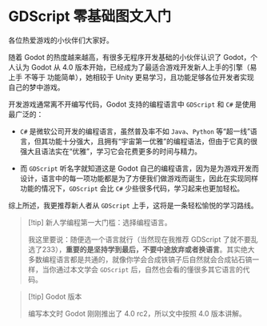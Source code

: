 # GDScript 零基础图文入门

各位热爱游戏的小伙伴们大家好。

随着 Godot 的热度越来越高，有很多无程序开发基础的小伙伴认识了 Godot，个人认为 Godot 从 4.0 版本开始，已经成为了最适合游戏开发新人上手的引擎（易上手 不等于 功能简单），她相较于 Unity 更易学习，且功能足够各位开发者实现自己的梦中游戏。

开发游戏通常离不开编写代码，Godot 支持的编程语言中 `GDScript` 和 `C#` 是使用最广泛的：

- `C#` 是微软公司开发的编程语言，虽然普及率不如 `Java`、`Python` 等“超一线”语言，但其功能十分强大，且拥有“宇宙第一优雅”的编程语法，但由于它真的很强大且语法实在“优雅”，学习它会花费更多的时间与精力。

- 而 `GDScript` 听名字就知道这是 Godot 自己的编程语言，因为是为游戏开发而设计，语言中的每一项功能都是为了方便我们做游戏而诞生，因此在实现同样功能的情况下，`GDScript` 会比 `C#` 少些很多代码，学习起来也更加轻松。

综上所述，我更推荐新人者从 `GDScript` 上手，这将是一条轻松愉悦的学习路线。

> [!tip] 新人学编程第一大门槛：选择编程语言。
>
> 我这里要说：随便选一个语言就行（当然现在我推荐 GDScript 了就不要乱选了233），**重要的是坚持学到最后，不要中途放弃或者换语言**。其实绝大多数编程语言都是共通的，就像你学会合成铁镐子后自然就会合成钻石镐一样，当你通过本文学会 `GDScript` 后，自然也会看的懂很多其它语言的代码。

> [!tip] Godot 版本
> 
> 编写本文时 Godot 刚刚推出了 4.0 rc2，所以文中按照 4.0 版本讲解。